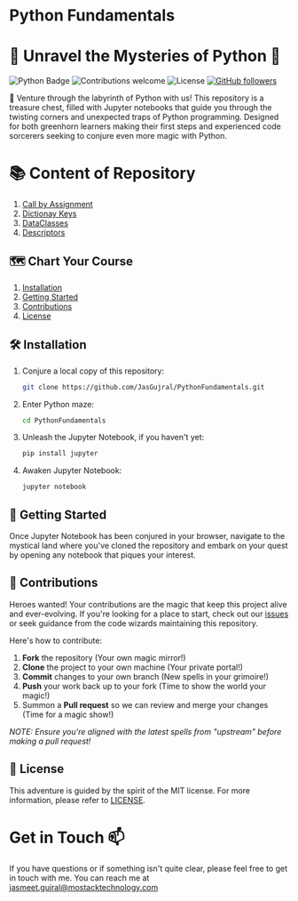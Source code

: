 # Python Fundamentals

# 🐍 Unravel the Mysteries of Python 🐍

![Python Badge](https://img.shields.io/badge/Crafted%20with-Python-3776AB?style=for-the-badge&logo=python)
![Contributions welcome](https://img.shields.io/badge/Contributions-Welcome-Green?style=for-the-badge)
![License](https://img.shields.io/badge/License-MIT-blue.svg?style=for-the-badge)
[![GitHub followers](https://img.shields.io/github/followers/JasGujral.svg?style=for-the-badge&logo=appveyor&label=Follow)](https://github.com/JasGujral)

🚀 Venture through the labyrinth of Python with us! This repository is a treasure chest, filled with Jupyter notebooks that guide you through the twisting corners and unexpected traps of Python programming. Designed for both greenhorn learners making their first steps and experienced code sorcerers seeking to conjure even more magic with Python.

# 📚 Content of Repository
1. [Call by Assignment](./notebooks/CallByAssignment.ipynb)
2. [Dictionay Keys](./notebooks/DictKeys.ipynb)
3. [DataClasses](./notebooks/DataClasses.ipynb)
4. [Descriptors](./notebooks/Descriptors.ipynb)

## 🗺️ Chart Your Course

1. [Installation](#-installation)
2. [Getting Started](#-getting-started)
3. [Contributions](#-contributions)
4. [License](#-license)

## 🛠️ Installation

1. Conjure a local copy of this repository:
   ```bash
   git clone https://github.com/JasGujral/PythonFundamentals.git

2. Enter Python maze:
    ```bash
    cd PythonFundamentals
    ```

3. Unleash the Jupyter Notebook, if you haven't yet:
    ```bash
    pip install jupyter
    ```

4. Awaken Jupyter Notebook:
    ```bash
    jupyter notebook
    ```


## 🚀 Getting Started

Once Jupyter Notebook has been conjured in your browser, navigate to the mystical land where you've cloned the repository and embark on your quest by opening any notebook that piques your interest.

## 🤝 Contributions

Heroes wanted! Your contributions are the magic that keep this project alive and ever-evolving. If you're looking for a place to start, check out our [issues](https://github.com/JasGujral/PythonFundamentals/issues) or seek guidance from the code wizards maintaining this repository.

Here's how to contribute:

1. **Fork** the repository (Your own magic mirror!)
2. **Clone** the project to your own machine (Your private portal!)
3. **Commit** changes to your own branch (New spells in your grimoire!)
4. **Push** your work back up to your fork (Time to show the world your magic!)
5. Summon a **Pull request** so we can review and merge your changes (Time for a magic show!)

_NOTE: Ensure you're aligned with the latest spells from "upstream" before making a pull request!_

## 📜 License

This adventure is guided by the spirit of the MIT license. For more information, please refer to [LICENSE](./LICENSE).

# Get in Touch 📫

If you have questions or if something isn't quite clear, please feel free to get in touch with me. You can reach me at [jasmeet.gujral@mostacktechnology.com](jasmeet.gujral@mostacktechnology.com)

